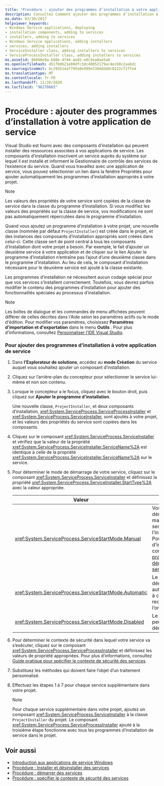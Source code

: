 ```yaml
---
title: 'Procédure : ajouter des programmes d’installation à votre application de service'
description: Consultez Comment ajouter des programmes d’installation à votre application de service. Visual Studio fournit des composants d’installation qui peuvent installer des ressources associées à vos applications de service.
ms.date: 03/30/2017
helpviewer_keywords:
- Windows Service applications, deploying
- installation components, adding to services
- installers, adding to services
- Windows Service applications, adding installers
- services, adding installers
- ServiceInstaller class, adding installers to services
- ServiceProcessInstaller class, adding installers to services
ms.assetid: 8b698e9a-b88e-4f44-ae45-e0c5ea0ae5a8
ms.openlocfilehash: 451f0db21e80dfc3dc40052179ac4ec60c2aabdc
ms.sourcegitcommit: bc293b14af795e0e999e3304dd40c0222cf2ffe4
ms.translationtype: MT
ms.contentlocale: fr-FR
ms.lasthandoff: 11/26/2020
ms.locfileid: "96270665"
---
```

# <a name="how-to-add-installers-to-your-service-application"></a>Procédure : ajouter des programmes d’installation à votre application de service

Visual Studio est fourni avec des composants d’installation qui peuvent installer des ressources associées à vos applications de service. Les composants d’installation inscrivent un service auprès du système sur lequel il est installé et informent le Gestionnaire de contrôle des services de l’existence du service. Quand vous travaillez avec une application de service, vous pouvez sélectionner un lien dans la fenêtre Propriétés pour ajouter automatiquement les programmes d’installation appropriés à votre projet.  
  
> [!NOTE]
> Les valeurs des propriétés de votre service sont copiées de la classe de service dans la classe du programme d’installation. Si vous modifiez les valeurs des propriétés sur la classe de service, vos modifications ne sont pas automatiquement répercutées dans le programme d’installation.  
  
 Quand vous ajoutez un programme d’installation à votre projet, une nouvelle classe (nommée par défaut `ProjectInstaller`) est créée dans le projet, et des instances des composants d’installation appropriés sont créées dans celui-ci. Cette classe sert de point central à tous les composants d’installation dont votre projet a besoin. Par exemple, le fait d’ajouter un deuxième service à votre application et de cliquer sur le lien Ajouter le programme d’installation n’entraîne pas l’ajout d’une deuxième classe dans le programme d’installation. Au lieu de cela, le composant d’installation nécessaire pour le deuxième service est ajouté à la classe existante.  
  
 Les programmes d’installation ne nécessitent aucun codage spécial pour que vos services s’installent correctement. Toutefois, vous devrez parfois modifier le contenu des programmes d’installation pour ajouter des fonctionnalités spéciales au processus d’installation.  
  
> [!NOTE]
> Les boîtes de dialogue et les commandes de menu affichées peuvent différer de celles décrites dans l'Aide selon les paramètres actifs ou le mode d'édition. Pour modifier vos paramètres, choisissez **Paramètres d'importation et d'exportation** dans le menu **Outils** . Pour plus d’informations, consultez [Personnaliser l’IDE Visual Studio](/visualstudio/ide/personalizing-the-visual-studio-ide).  
  
### <a name="to-add-installers-to-your-service-application"></a>Pour ajouter des programmes d’installation à votre application de service  
  
1. Dans **l’Explorateur de solutions**, accédez au **mode Création** du service auquel vous souhaitez ajouter un composant d’installation.  
  
2. Cliquez sur l’arrière-plan du concepteur pour sélectionner le service lui-même et non son contenu.  
  
3. Lorsque le concepteur a le focus, cliquez avec le bouton droit, puis cliquez sur **Ajouter le programme d'installation**.  
  
     Une nouvelle classe, `ProjectInstaller`, et deux composants d’installation, <xref:System.ServiceProcess.ServiceProcessInstaller> et <xref:System.ServiceProcess.ServiceInstaller>, sont ajoutés à votre projet, et les valeurs des propriétés du service sont copiées dans les composants.  
  
4. Cliquez sur le composant <xref:System.ServiceProcess.ServiceInstaller> et vérifiez que la valeur de la propriété <xref:System.ServiceProcess.ServiceInstaller.ServiceName%2A> est identique à celle de la propriété <xref:System.ServiceProcess.ServiceInstaller.ServiceName%2A> sur le service.  
  
5. Pour déterminer le mode de démarrage de votre service, cliquez sur le composant <xref:System.ServiceProcess.ServiceInstaller> et définissez la propriété <xref:System.ServiceProcess.ServiceInstaller.StartType%2A> avec la valeur appropriée.  
  
    |Valeur|Résultats|  
    |-----------|------------|  
    |<xref:System.ServiceProcess.ServiceStartMode.Manual>|Vous devez démarrer manuellement le service après l’installation. Pour plus d’informations, consultez [Guide pratique pour démarrer des services](how-to-start-services.md).|  
    |<xref:System.ServiceProcess.ServiceStartMode.Automatic>|Le service démarre automatiquement à chaque redémarrage de l’ordinateur.|  
    |<xref:System.ServiceProcess.ServiceStartMode.Disabled>|Le service ne peut pas être démarré.|  
  
6. Pour déterminer le contexte de sécurité dans lequel votre service va s’exécuter, cliquez sur le composant <xref:System.ServiceProcess.ServiceProcessInstaller> et définissez les valeurs de propriété appropriées. Pour plus d’informations, consultez [Guide pratique pour spécifier le contexte de sécurité des services](how-to-specify-the-security-context-for-services.md).  
  
7. Substituez les méthodes qui doivent faire l’objet d’un traitement personnalisé.  
  
8. Effectuez les étapes 1 à 7 pour chaque service supplémentaire dans votre projet.  
  
    > [!NOTE]
    > Pour chaque service supplémentaire dans votre projet, ajoutez un composant <xref:System.ServiceProcess.ServiceInstaller> à la classe `ProjectInstaller` du projet. Le composant <xref:System.ServiceProcess.ServiceProcessInstaller> ajouté à la troisième étape fonctionne avec tous les programmes d’installation de service dans le projet.  
  
## <a name="see-also"></a>Voir aussi

- [Introduction aux applications de service Windows](introduction-to-windows-service-applications.md)
- [Procédure : Installer et désinstaller des services](how-to-install-and-uninstall-services.md)
- [Procédure : démarrer des services](how-to-start-services.md)
- [Procédure : spécifier le contexte de sécurité des services](how-to-specify-the-security-context-for-services.md)
